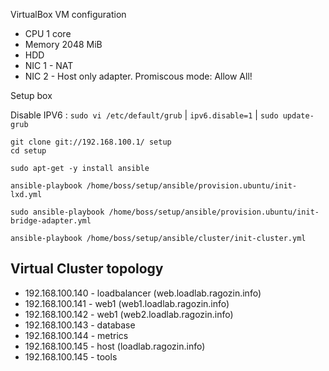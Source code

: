 ﻿
VirtualBox VM configuration

 - CPU 1 core
 - Memory 2048 MiB
 - HDD
 - NIC 1 - NAT
 - NIC 2 - Host only adapter. Promiscous mode: Allow All!

Setup box

Disable IPV6 : `sudo vi /etc/default/grub` | `ipv6.disable=1` | `sudo update-grub`


    git clone git://192.168.100.1/ setup
    cd setup

    sudo apt-get -y install ansible

    ansible-playbook /home/boss/setup/ansible/provision.ubuntu/init-lxd.yml
    
    sudo ansible-playbook /home/boss/setup/ansible/provision.ubuntu/init-bridge-adapter.yml

    ansible-playbook /home/boss/setup/ansible/cluster/init-cluster.yml

Virtual Cluster topology
------------------------
 
 - 192.168.100.140 - loadbalancer (web.loadlab.ragozin.info)
 - 192.168.100.141 - web1 (web1.loadlab.ragozin.info)
 - 192.168.100.142 - web1 (web2.loadlab.ragozin.info)
 - 192.168.100.143 - database
 - 192.168.100.144 - metrics
 - 192.168.100.145 - host (loadlab.ragozin.info)
 - 192.168.100.145 - tools